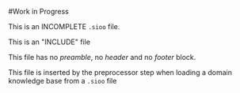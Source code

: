 #Work in Progress

This is an INCOMPLETE `.sioo` file. 

This is an "INCLUDE" file

This file has no _preamble_, no _header_ and no _footer_ block.

This file is inserted by the preprocessor step when 
loading a domain knowledge base from a `.sioo` file
